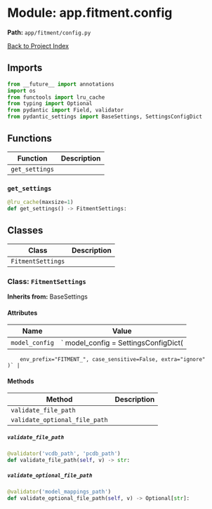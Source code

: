 # Module: app.fitment.config

**Path:** `app/fitment/config.py`

[Back to Project Index](../../../index.md)

## Imports
```python
from __future__ import annotations
import os
from functools import lru_cache
from typing import Optional
from pydantic import Field, validator
from pydantic_settings import BaseSettings, SettingsConfigDict
```

## Functions

| Function | Description |
| --- | --- |
| `get_settings` |  |

### `get_settings`
```python
@lru_cache(maxsize=1)
def get_settings() -> FitmentSettings:
```

## Classes

| Class | Description |
| --- | --- |
| `FitmentSettings` |  |

### Class: `FitmentSettings`
**Inherits from:** BaseSettings

#### Attributes

| Name | Value |
| --- | --- |
| `model_config` | `    model_config = SettingsConfigDict(
        env_prefix="FITMENT_", case_sensitive=False, extra="ignore"
    )` |

#### Methods

| Method | Description |
| --- | --- |
| `validate_file_path` |  |
| `validate_optional_file_path` |  |

##### `validate_file_path`
```python
@validator('vcdb_path', 'pcdb_path')
def validate_file_path(self, v) -> str:
```

##### `validate_optional_file_path`
```python
@validator('model_mappings_path')
def validate_optional_file_path(self, v) -> Optional[str]:
```
